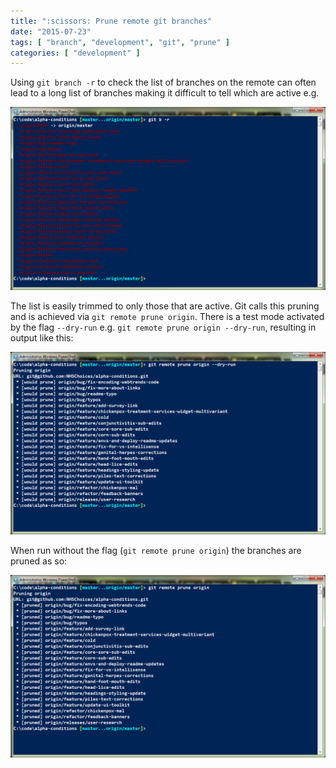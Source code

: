 ```yaml
---
title: ":scissors: Prune remote git branches"
date: "2015-07-23"
tags: [ "branch", "development", "git", "prune" ]
categories: [ "development" ]
---
```


Using `git branch -r` to check the list of branches on the remote can often
lead to a long list of branches making it difficult to tell which are active
e.g.

![All branches](/images/stale-branches.png)

The list is easily trimmed to only those that are active. Git calls this
pruning and is achieved via `git remote prune origin`.
There is a test mode activated by the flag `--dry-run` e.g. `git remote prune
origin --dry-run`, resulting in output like this:

![Branches to prune](/images/branches-to-prune.png)

When run without the flag (`git remote prune origin`) the branches are pruned
as so:

![Pruned branches prune](/images/pruned-branches.png)
